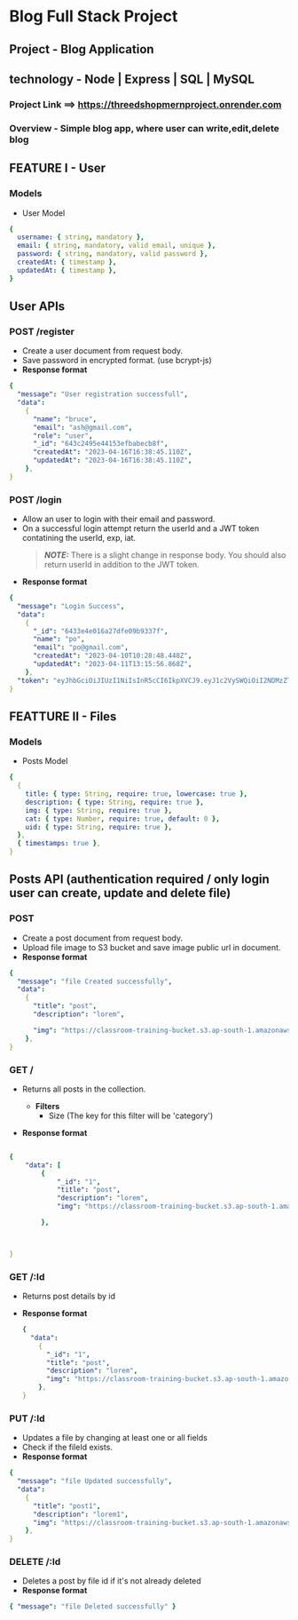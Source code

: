 # Blog Full Stack Project

## Project - Blog Application

## technology - Node | Express | SQL | MySQL

### Project Link ==> https://threedshopmernproject.onrender.com

### Overview - Simple blog app, where user can write,edit,delete blog

## FEATURE I - User

### Models

- User Model

```yaml
{
  username: { string, mandatory },
  email: { string, mandatory, valid email, unique },
  password: { string, mandatory, valid password },
  createdAt: { timestamp },
  updatedAt: { timestamp },
}
```

## User APIs

### POST /register

- Create a user document from request body.
- Save password in encrypted format. (use bcrypt-js)
- **Response format**

```yaml
{
  "message": "User registration successfull",
  "data":
    {
      "name": "bruce",
      "email": "ash@gmail.com",
      "role": "user",
      "_id": "643c2495e44153efbabecb8f",
      "createdAt": "2023-04-16T16:38:45.110Z",
      "updatedAt": "2023-04-16T16:38:45.110Z",
    },
}
```

### POST /login

- Allow an user to login with their email and password.
- On a successful login attempt return the userId and a JWT token contatining the userId, exp, iat.
  > **_NOTE:_** There is a slight change in response body. You should also return userId in addition to the JWT token.
- **Response format**

```yaml
{
  "message": "Login Success",
  "data":
    {
      "_id": "6433e4e016a27dfe09b9337f",
      "name": "po",
      "email": "po@gmail.com",
      "createdAt": "2023-04-10T10:28:48.448Z",
      "updatedAt": "2023-04-11T13:15:56.868Z",
    },
  "token": "eyJhbGciOiJIUzI1NiIsInR5cCI6IkpXVCJ9.eyJ1c2VySWQiOiI2NDMzZTRlMDE2YTI3ZGZlMDliOTMzN2YiLCJyb2xlIjoiYWRtaW4iLCJpYXQiOjE2ODE1Mzk3NjYsImV4cCI6MTY4MTYyNjE2Nn0.6y9aKeZMKtRrsqLW9v-1T6IlkcDMaybTC3D-fXgyj5M",
}
```

## FEATTURE II - Files

### Models

- Posts Model

```yaml
{
  {
    title: { type: String, require: true, lowercase: true },
    description: { type: String, require: true },
    img: { type: String, require: true },
    cat: { type: Number, require: true, default: 0 },
    uid: { type: String, require: true },
  },
  { timestamps: true },
}
```

## Posts API (authentication required / only login user can create, update and delete file)

### POST

- Create a post document from request body.
- Upload file image to S3 bucket and save image public url in document.
- **Response format**

```yaml
{
  "message": "file Created successfully",
  "data":
    {
      "title": "post",
      "description": "lorem",

      "img": "https://classroom-training-bucket.s3.ap-south-1.amazonaws.com/abc/modern-interior-design-grey-living-room2.png",
    },
}
```

### GET /

- Returns all posts in the collection.

  - **Filters**
    - Size (The key for this filter will be 'category')

- **Response format**

```yaml

{
    "data": [
        {
            "_id": "1",
            "title": "post",
            "description": "lorem",
            "img": "https://classroom-training-bucket.s3.ap-south-1.amazonaws.com/abc/modern-interior-design-grey-living-room2.png",

        },



}

```

### GET /:Id

- Returns post details by id
- **Response format**

  ```yaml
  {
    "data":
      {
        "_id": "1",
        "title": "post",
        "description": "lorem",
        "img": "https://classroom-training-bucket.s3.ap-south-1.amazonaws.com/abc/modern-interior-design-grey-living-room2.png",
      },
  }
  ```

### PUT /:Id

- Updates a file by changing at least one or all fields
- Check if the fileId exists.
- **Response format**

```yaml
{
  "message": "file Updated successfully",
  "data":
    {
      "title": "post1",
      "description": "lorem1",
      "img": "https://classroom-training-bucket.s3.ap-south-1.amazonaws.com/abc/modern-interior-design-grey-living-room2.png",
    },
}
```

### DELETE /:Id

- Deletes a post by file id if it's not already deleted
- **Response format**

```yaml
{ "message": "file Deleted successfully" }
```
